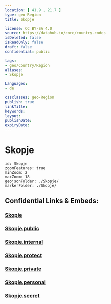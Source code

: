 ```yaml
---
location: [ 41.9 , 21.7 ] 
type: geo-Region
title: Skopje

license: CC BY-SA 4.0
source: https://datahub.io/core/country-codes
isDeleted: false
isReadOnly: false
draft: false
confidential: public

tags:
- geo/Country/Region
aliases:
- Skopje

Languages:
- de

cssclasses: geo-Region
publish: true
linkTitle: 
keywords: 
layout: 
publishDate: 
expiryDate: 
---
```


# Skopje

```leaflet
id: Skopje
zoomFeatures: true 
minZoom: 2 
maxZoom: 18
geojsonFolder: ./Skopje/
markerFolder: ./Skopje/
```


## Confidential Links & Embeds: 

### [Skopje](/_Standards/Earth/Continent/Europe/Europe~South/Macedonia~North/Municipalities~Macedonia/Skopje.md) 

### [Skopje.public](/_public/Earth/Continent/Europe/Europe~South/Macedonia~North/Municipalities~Macedonia/Skopje.public.md) 

### [Skopje.internal](/_internal/Earth/Continent/Europe/Europe~South/Macedonia~North/Municipalities~Macedonia/Skopje.internal.md) 

### [Skopje.protect](/_protect/Earth/Continent/Europe/Europe~South/Macedonia~North/Municipalities~Macedonia/Skopje.protect.md) 

### [Skopje.private](/_private/Earth/Continent/Europe/Europe~South/Macedonia~North/Municipalities~Macedonia/Skopje.private.md) 

### [Skopje.personal](/_personal/Earth/Continent/Europe/Europe~South/Macedonia~North/Municipalities~Macedonia/Skopje.personal.md) 

### [Skopje.secret](/_secret/Earth/Continent/Europe/Europe~South/Macedonia~North/Municipalities~Macedonia/Skopje.secret.md)

